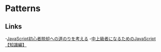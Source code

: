 # Patterns

## Links
-[JavaScript初心者脱却への道のりを考える](http://qiita.com/stkdev/items/cfe4678ac437cb2fdc9f)
-[中上級者になるためのJavaScript【知識編】](http://qiita.com/KENJU/items/c7fad62a12cc2809b507)
